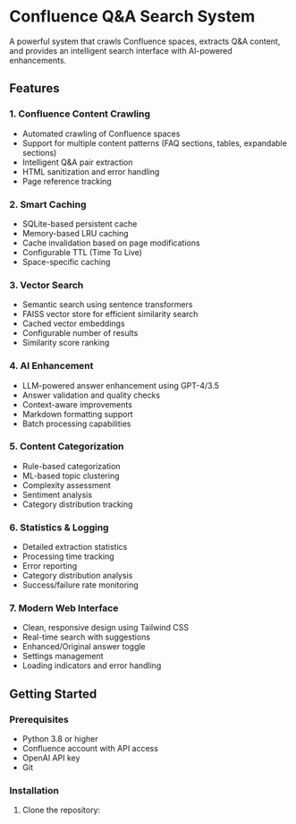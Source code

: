 # Confluence Q&A Search System

A powerful system that crawls Confluence spaces, extracts Q&A content, and provides an intelligent search interface with AI-powered enhancements.

## Features

### 1. Confluence Content Crawling
- Automated crawling of Confluence spaces
- Support for multiple content patterns (FAQ sections, tables, expandable sections)
- Intelligent Q&A pair extraction
- HTML sanitization and error handling
- Page reference tracking

### 2. Smart Caching
- SQLite-based persistent cache
- Memory-based LRU caching
- Cache invalidation based on page modifications
- Configurable TTL (Time To Live)
- Space-specific caching

### 3. Vector Search
- Semantic search using sentence transformers
- FAISS vector store for efficient similarity search
- Cached vector embeddings
- Configurable number of results
- Similarity score ranking

### 4. AI Enhancement
- LLM-powered answer enhancement using GPT-4/3.5
- Answer validation and quality checks
- Context-aware improvements
- Markdown formatting support
- Batch processing capabilities

### 5. Content Categorization
- Rule-based categorization
- ML-based topic clustering
- Complexity assessment
- Sentiment analysis
- Category distribution tracking

### 6. Statistics & Logging
- Detailed extraction statistics
- Processing time tracking
- Error reporting
- Category distribution analysis
- Success/failure rate monitoring

### 7. Modern Web Interface
- Clean, responsive design using Tailwind CSS
- Real-time search with suggestions
- Enhanced/Original answer toggle
- Settings management
- Loading indicators and error handling

## Getting Started

### Prerequisites
- Python 3.8 or higher
- Confluence account with API access
- OpenAI API key
- Git

### Installation

1. Clone the repository: